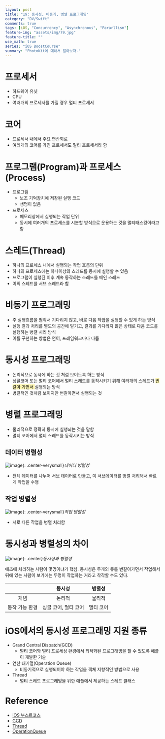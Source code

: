 ```yaml
---
layout: post
title: "19: 동시성, 비동기, 병렬 프로그래밍"
category: "DV/Swift"
comments: true
tags: [iOS, "Concurrency", "Asynchronous", "Pararllism"]
feature-img: "assets/img/79.jpg"
feature-title: ""
use_math: true
series: "iOS BoostCourse"
summary: "PhotoKit에 대해서 알아보자."
---
```


# 프로세서

* 하드웨어 유닛
* CPU
* 여러개의 프로세서를 가질 경우 멀티 프로세서


# 코어

* 프로세서 내에서 주요 연산회로
* 여러개의 코어를 가진 프로세서도 멀티 프로세서라 함


# 프로그램(Program)과 프로세스(Process)

* 프로그램
  * 보조 기억장치에 저장된 실행 코드
  * 생명이 없음
* 프로세스
  * 메모리상에서 실행되는 작업 단위
  * 동시에 여러개의 프로세스를 시분할 방식으로 운용하는 것을 멀티태스킹이라고 함


# 스레드(Thread)

* 하나의 프로세스 내에서 실행되는 작업 흐름의 단위
* 하나의 프로세스에는 하나이상의 스레드를 동시에 실행할 수 있음
* 프로그램이 실행된 이후 계속 동작하는 스레드를 메인 스레드
* 이외 스레드를 서브 스레드라 함


# 비동기 프로그래밍

* 주 실행흐름을 멈춰서 기다리지 않고, 바로 다음 작업을 실행할 수 있게 하는 방식
* 실행 결과 처리를 별도의 공간에 맡기고, 결과를 기다리지 않은 상태로 다음 코드를 실행하는 병렬 처리 방식
* 이를 구현하는 방법은 언어, 프레임워크마다 다름


# 동시성 프로그래밍

* 논리적으로 동시에 하는 것 처럼 보이도록 하는 방식
* 싱글코어 또는 멀티 코어에서 멀티 스레드를 동작시키기 위해 여러개의 스레드가 <mark style='background-color: #fff5b1'> 번갈아 가면서 </mark> 실행되는 방식
* 병렬적인 것처럼 보이지만 번갈아면서 실행되는 것


# 병렬 프로그래밍

* 물리적으로 정확히 동시에 실행되는 것을 말함
* 멀티 코어에서 멀티 스레드를 동작시키는 방식

## 데이터 병렬성

![image](https://user-images.githubusercontent.com/37871541/124936963-eedeb180-e041-11eb-8af6-200c08030501.png){: .center-verysmall}_데이터 병렬성_

* 전체 데이터를 나누어 서브 데이터로 만들고, 이 서브데이터를 병렬 처리해서 빠르게 작업을 수행

## 작업 병렬성
![image](https://user-images.githubusercontent.com/37871541/124936985-f3a36580-e041-11eb-80cc-7610ec595933.png){: .center-verysmall}_작업 병렬성_

* 서로 다른 작업을 병렬 처리함



# 동시성과 병렬성의 차이


![image](https://user-images.githubusercontent.com/37871541/124937262-2f3e2f80-e042-11eb-9e12-8cb14d5b7794.png){: .center}_동시성과 병렬성_

애초에 처리하는 사람이 몇명이냐가 핵심. 동시성은 두개의 큐를 번갈아가면서 작업해서 뒤에 있는 사람이 보기에는 두명이 작업하는 거라고 착각할 수도 있다.

||동시성|병렬성|
|:-:|:-:|:-:|
|개념|논리적|물리적|
|동작 가능 환경| 싱글 코어, 멀티 코어| 멀티 코어|


# iOS에서의 동시성 프로그래밍 지원 종류


* Grand Central Dispatch(GCD)
  * 멀티 코어와 멀티 프로세싱 환경에서 최적화된 프로그래밍을 할 수 있도록 애플이 개발한 기술
* 연산 대기열(Operation Queue)
  * 비동기적으로 실행되어야 하는 작업을 객체 지향적인 방법으로 사용
* Thread
  * 멀티 스레드 프로그래밍을 위한 애플에서 제공하는 스레드 클래스


# Reference

* [iOS 부스트코스](https://www.boostcourse.org/mo326/lecture/16866?isDesc=false)
* [GCD](https://en.wikipedia.org/wiki/Grand_Central_Dispatch)
* [Thread](https://developer.apple.com/documentation/foundation/thread)
* [OperationQueue](https://developer.apple.com/documentation/foundation/operationqueue)
